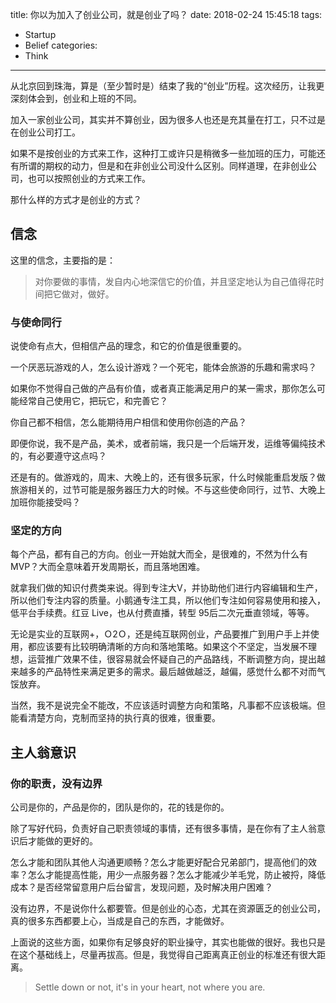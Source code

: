 title: 你以为加入了创业公司，就是创业了吗？
date: 2018-02-24 15:45:18
tags:
  - Startup
  - Belief
categories:
  - Think
---

从北京回到珠海，算是（至少暂时是）结束了我的“创业”历程。这次经历，让我更深刻体会到，创业和上班的不同。  

加入一家创业公司，其实并不算创业，因为很多人也还是充其量在打工，只不过是在创业公司打工。  

如果不是按创业的方式来工作，这种打工或许只是稍微多一些加班的压力，可能还有所谓的期权的动力，但是和在非创业公司没什么区别。同样道理，在非创业公司，也可以按照创业的方式来工作。  

那什么样的方式才是创业的方式？  


## 信念

这里的信念，主要指的是：  

>对你要做的事情，发自内心地深信它的价值，并且坚定地认为自己值得花时间把它做对，做好。  


### 与使命同行

说使命有点大，但相信产品的理念，和它的价值是很重要的。  

一个厌恶玩游戏的人，怎么设计游戏？一个死宅，能体会旅游的乐趣和需求吗？  

如果你不觉得自己做的产品有价值，或者真正能满足用户的某一需求，那你怎么可能经常自己使用它，把玩它，和完善它？  

你自己都不相信，怎么能期待用户相信和使用你创造的产品？  

即便你说，我不是产品，美术，或者前端，我只是一个后端开发，运维等偏纯技术的，有必要遵守这点吗？  

还是有的。做游戏的，周末、大晚上的，还有很多玩家，什么时候能重启发版？做旅游相关的，过节可能是服务器压力大的时候。不与这些使命同行，过节、大晚上加班你能接受吗？  


### 坚定的方向

每个产品，都有自己的方向。创业一开始就大而全，是很难的，不然为什么有 MVP？大而全意味着开发周期长，而且落地困难。  

就拿我们做的知识付费类来说。得到专注大V，并协助他们进行内容编辑和生产，所以他们专注内容的质量。小鹅通专注工具，所以他们专注如何容易使用和接入，低平台手续费。红豆 Live，也从付费直播，转型 95后二次元垂直领域，等等。  

无论是实业的互联网+，Ｏ2Ｏ，还是纯互联网创业，产品要推广到用户手上并使用，都应该要有比较明确清晰的方向和落地策略。如果这个不坚定，当发展不理想，运营推广效果不佳，很容易就会怀疑自己的产品路线，不断调整方向，提出越来越多的产品特性来满足更多的需求。最后越做越泛，越偏，感觉什么都不对而气馁放弃。  

当然，我不是说完全不能改，不应该适时调整方向和策略，凡事都不应该极端。但能看清楚方向，克制而坚持的执行真的很难，很重要。  


## 主人翁意识

### 你的职责，没有边界

公司是你的，产品是你的，团队是你的，花的钱是你的。  

除了写好代码，负责好自己职责领域的事情，还有很多事情，是在你有了主人翁意识后才能做的更好的。  

怎么才能和团队其他人沟通更顺畅？怎么才能更好配合兄弟部门，提高他们的效率？怎么才能提高性能，用少一点服务器？怎么才能减少羊毛党，防止被捋，降低成本？是否经常留意用户后台留言，发现问题，及时解决用户困难？  

没有边界，不是说你什么都要管。但是创业的心态，尤其在资源匮乏的创业公司，真的很多东西都要上心，当成是自己的东西，才能做好。  


上面说的这些方面，如果你有足够良好的职业操守，其实也能做的很好。我也只是在这个基础线上，尽量再拔高。但是，我觉得自己距离真正创业的标准还有很大距离。  

>Settle down or not, it's in your heart, not where you are.  

